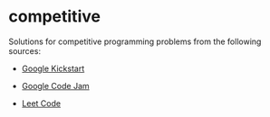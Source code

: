 # competitive

Solutions for competitive programming problems from the following sources:

- [Google Kickstart](https://codingcompetitions.withgoogle.com/kickstart)

- [Google Code Jam](https://codingcompetitions.withgoogle.com/codejam)

- [Leet Code](https://leetcode.com)
